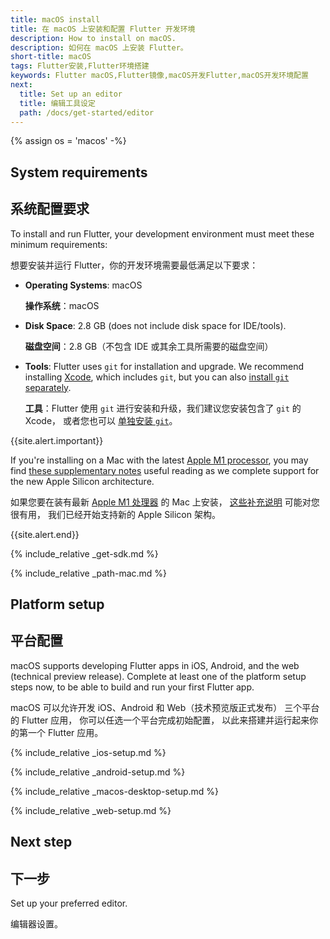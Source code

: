 ```yaml
---
title: macOS install
title: 在 macOS 上安装和配置 Flutter 开发环境
description: How to install on macOS.
description: 如何在 macOS 上安装 Flutter。
short-title: macOS
tags: Flutter安装,Flutter环境搭建
keywords: Flutter macOS,Flutter镜像,macOS开发Flutter,macOS开发环境配置
next:
  title: Set up an editor
  title: 编辑工具设定
  path: /docs/get-started/editor
---
```


{% assign os = 'macos' -%}

## System requirements

## 系统配置要求

To install and run Flutter,
your development environment must meet these minimum requirements:

想要安装并运行 Flutter，你的开发环境需要最低满足以下要求：

- **Operating Systems**: macOS

  **操作系统**：macOS

- **Disk Space**: 2.8 GB (does not include disk space for IDE/tools).

  **磁盘空间**：2.8 GB（不包含 IDE 或其余工具所需要的磁盘空间） 

- **Tools**: Flutter uses `git` for installation and upgrade. We recommend
  installing [Xcode][], which includes `git`, but you can also 
  [install `git` separately][]. 
  
  **工具**：Flutter 使用 `git` 进行安装和升级，我们建议您安装包含了 `git` 的 Xcode，
  或者您也可以 [单独安装 `git`][install `git` separately]。

{{site.alert.important}}

  If you're installing on a Mac with the latest [Apple M1 processor][],
  you may find [these supplementary notes][] useful reading as we complete support
  for the new Apple Silicon architecture.

  如果您要在装有最新 [Apple M1 处理器][Apple M1 processor] 的 Mac 上安装，
  [这些补充说明][these supplementary notes] 可能对您很有用，
  我们已经开始支持新的 Apple Silicon 架构。

{{site.alert.end}}

{% include_relative _get-sdk.md %}

{% include_relative _path-mac.md %}

## Platform setup

## 平台配置

macOS supports developing Flutter apps in iOS, Android,
and the web (technical preview release).
Complete at least one of the platform setup steps now,
to be able to build and run your first Flutter app.

macOS 可以允许开发 iOS、Android 和 Web（技术预览版正式发布）
三个平台的 Flutter 应用，
你可以任选一个平台完成初始配置，
以此来搭建并运行起来你的第一个 Flutter 应用。

{% include_relative _ios-setup.md %}

{% include_relative _android-setup.md %}

{% include_relative _macos-desktop-setup.md %}

{% include_relative _web-setup.md %}

## Next step

## 下一步

Set up your preferred editor.

编辑器设置。

[Apple M1 processor]: https://www.apple.com/mac/m1
[these supplementary notes]: https://github.com/flutter/flutter/wiki/Developing-with-Flutter-on-Apple-Silicon
[Xcode]: https://developer.apple.com/xcode/
[install `git` separately]: https://git-scm.com/download/mac